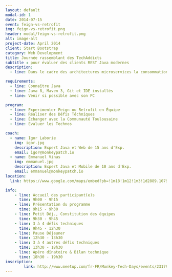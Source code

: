 ```yaml
---
layout: default
modal-id: 1
date: 2014-07-15
event: feign-vs-retrofit
img: feign-vs-retrofit.png
header: modal/feign-vs-retrofit.png
alt: image-alt
project-date: April 2014
client: Start Bootstrap
category: Web Development
title: Journée rassemblant des TechAddicts
subtitle : pour évaluer des clients REST Java modernes
description:
  - line: Dans le cadre des architectures microservices la consommation de services REST devient primordial, Feign de Netflix et Retrofit de Square sont deux solutions intéressantes. Coachés par 2 Experts, ce TechDay est destiné à la découverte et l'approfondissement de ces Bibliothèques.

requirements:
  - line: Connaître Java
  - line: Java 8, Maven 3, Git et IDE installés
  - line: Venir si possible avec son PC

program:
  - line: Experimenter Feign ou Retrofit en Équipe
  - line: Réaliser des Défis Téchniques
  - line: Échanger avec la Communauté Toulousaine
  - line: Evaluer les Technos

coach:
  - name: Igor Laborie
    img: igor.jpg
    description: Expert Java et Web de 15 ans d'Exp.
    email: igor@monkeypatch.io
  - name: Emmanuel Vinas
    img: emmanuel.jpg
    description: Expert Java et Mobile de 10 ans d'Exp.
    email: emmanuel@monkeypatch.io
location:
  link: https://www.google.com/maps/embed?pb=!1m18!1m12!1m3!1d2889.1079799713966!2d1.4521176154961721!3d43.60429327912296!2m3!1f0!2f0!3f0!3m2!1i1024!2i768!4f13.1!3m3!1m2!1s0x12aebc90b551fd59%3A0x314ab3097ca9960d!2s32+Rue+Riquet%2C+31000+Toulouse!5e0!3m2!1sfr!2sfr!4v1465827832373

info:
    - line: Accueil des participant(e)s
      time: 9h00 - 9h15
    - line: Présentation du programme
      time: 9h15 - 9h30
    - line: Petit Déj., Constitution des équipes
      time: 9h30 - 9h45
    - line: 3 à 4 défis techniques
      time: 9h45 - 12h30
    - line: Pause Déjeuner
      time: 12h30 - 13h30
    - line: 3 à 4 autres défis techniques
      time: 13h30 - 18h30
    - line: Apéro dînatoire & Bilan technique
      time: 18h30 - 19h30
inscription:
        link: http://www.meetup.com/fr-FR/Monkey-Tech-Days/events/231796229/
---
```


